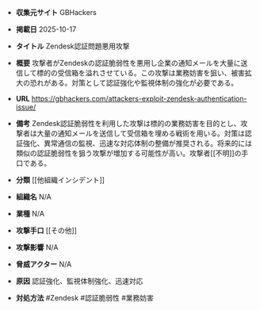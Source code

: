 - **収集元サイト**
GBHackers

- **掲載日**
2025-10-17

- **タイトル**
Zendesk認証問題悪用攻撃

- **概要**
攻撃者がZendeskの認証脆弱性を悪用し企業の通知メールを大量に送信して標的の受信箱を溢れさせている。この攻撃は業務妨害を狙い、被害拡大の恐れがある。対策として認証強化や監視体制の強化が必要である。

- **URL**
https://gbhackers.com/attackers-exploit-zendesk-authentication-issue/

- **備考**
Zendesk認証脆弱性を利用した攻撃は標的の業務妨害を目的とし、攻撃者は大量の通知メールを送信して受信箱を埋める戦術を用いる。対策は認証強化、異常通信の監視、迅速な対応体制の整備が推奨される。将来的には類似の認証脆弱性を狙う攻撃が増加する可能性が高い。攻撃者[[不明]]の手口である。

- **分類**
[[他組織インシデント]]

- **組織名**
N/A

- **業種**
N/A

- **攻撃手口**
[[その他]]

- **攻撃影響**
N/A

- **脅威アクター**
N/A

- **原因**
認証強化、監視体制強化、迅速対応

- **対処方法**
#Zendesk #認証脆弱性 #業務妨害

